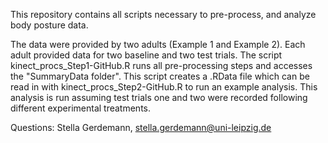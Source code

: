 This repository contains all scripts necessary to pre-process, and analyze body posture data. 

The data were provided by two adults (Example 1 and Example 2). Each adult provided data for two baseline and two test trials. The script kinect_procs_Step1-GitHub.R runs all pre-processing steps and accesses the "SummaryData folder". This script creates a .RData file which can be read in with kinect_procs_Step2-GitHub.R to run an example analysis. This analysis is run assuming test trials one and two were recorded following different experimental treatments. 

Questions: Stella Gerdemann, stella.gerdemann@uni-leipzig.de
